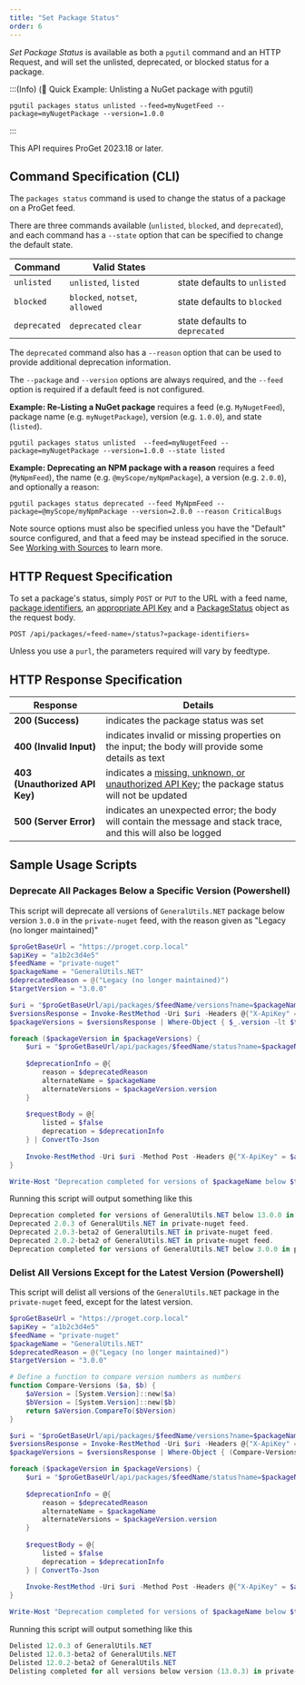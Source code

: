 ```yaml
---
title: "Set Package Status"
order: 6
---
```


*Set Package Status* is available as both a `pgutil` command and an HTTP Request, and will set the  unlisted, deprecated, or blocked status for a package. 

:::(Info) (🚀 Quick Example: Unlisting a NuGet package with pgutil)
```
pgutil packages status unlisted --feed=myNugetFeed --package=myNugetPackage --version=1.0.0
```
:::

This API requires ProGet 2023.18 or later.

## Command Specification (CLI)
The `packages status` command is used to change the status of a package on a ProGet feed. 

There are three commands available (`unlisted`, `blocked`, and `deprecated`), and each command has a `--state` option that can be specified to change the default state.

| Command | Valid States |  |
| --- | --- | --- |
| `unlisted` | `unlisted`, `listed` | state defaults to `unlisted` |
| `blocked` | `blocked`, `notset`, `allowed` | state defaults to `blocked` |
| `deprecated` | `deprecated` `clear` | state defaults to `deprecated`  |

The `deprecated` command also has a `--reason` option that can be used to provide additional deprecation information.

The `--package` and `--version` options are always required, and the `--feed` option is required if a default feed is not configured.

**Example: Re-Listing  a NuGet package** requires a feed (e.g. `MyNugetFeed`), package name (e.g. `myNugetPackage`),  version (e.g. `1.0.0`), and state (`listed`).
```
pgutil packages status unlisted  --feed=myNugetFeed --package=myNugetPackage --version=1.0.0 --state listed
```

**Example: Deprecating an NPM package with a reason** requires a feed (`MyNpmFeed`),  the name (e.g. `@myScope/myNpmPackage`), a version (e.g. `2.0.0`), and optionally a reason:
```
pgutil packages status deprecated --feed MyNpmFeed --package=@myScope/myNpmPackage --version=2.0.0 --reason CriticalBugs
```

Note source options must also be specified unless you have the "Default" source configured, and that a feed may be instead specified in the soruce. See [Working with Sources](/docs/proget/reference-api/proget-pgutil#sources) to learn more.

## HTTP Request Specification
To set a package's status, simply `POST` or `PUT` to the URL with a feed name, [package identifiers](/docs/proget/reference-api/proget-api-packages#using-multiple-parameters), an [appropriate API Key](/docs/proget/reference-api/proget-api-packages#authentication) and a [PackageStatus](/docs/proget/reference-api/proget-api-packages#package-status) object as the request body.
````
POST /api/packages/«feed-name»/status?«package-identifiers»
````
Unless you use a `purl`, the parameters required will vary by feedtype. 

## HTTP Response Specification
| Response | Details |
| --- | --- |
| **200 (Success)** | indicates the package status was set
| **400 (Invalid Input)** | indicates invalid or missing properties on the input; the body will provide some details as text
|  **403 (Unauthorized API Key)** | indicates a [missing, unknown, or unauthorized API Key](/docs/proget/reference-api/proget-api-packages#authentication); the package status will not be updated
| **500 (Server Error)** | indicates an unexpected error; the body will contain the message and stack trace, and this will also be logged

## Sample Usage Scripts

### Deprecate All Packages Below a Specific Version (Powershell)
This script will deprecate all versions of `GeneralUtils.NET` package below version `3.0.0` in the `private-nuget` feed, with the reason given as "Legacy (no longer maintained)"
```powershell
$proGetBaseUrl = "https://proget.corp.local"
$apiKey = "a1b2c3d4e5"
$feedName = "private-nuget"
$packageName = "GeneralUtils.NET"
$deprecatedReason = @("Legacy (no longer maintained)") 
$targetVersion = "3.0.0"

$uri = "$proGetBaseUrl/api/packages/$feedName/versions?name=$packageName"
$versionsResponse = Invoke-RestMethod -Uri $uri -Headers @{"X-ApiKey" = $apiKey}
$packageVersions = $versionsResponse | Where-Object { $_.version -lt $targetVersion }

foreach ($packageVersion in $packageVersions) {
    $uri = "$proGetBaseUrl/api/packages/$feedName/status?name=$packageName&version=$($packageVersion.version)"
    
    $deprecationInfo = @{
        reason = $deprecatedReason
        alternateName = $packageName
        alternateVersions = $packageVersion.version
    }
    
    $requestBody = @{
        listed = $false
        deprecation = $deprecationInfo
    } | ConvertTo-Json
    
    Invoke-RestMethod -Uri $uri -Method Post -Headers @{"X-ApiKey" = $apiKey} -Body $requestBody
}

Write-Host "Deprecation completed for versions of $packageName below $targetVersion in $feedName feed."
```

Running this script will output something like this
```powershell
Deprecation completed for versions of GeneralUtils.NET below 13.0.0 in test-feed-2 feed.
Deprecated 2.0.3 of GeneralUtils.NET in private-nuget feed.
Deprecated 2.0.3-beta2 of GeneralUtils.NET in private-nuget feed.
Deprecated 2.0.2-beta2 of GeneralUtils.NET in private-nuget feed.
Deprecation completed for versions of GeneralUtils.NET below 3.0.0 in private-nuget feed.
```
### Delist All Versions Except for the Latest Version (Powershell)
This script will delist all versions of the `GeneralUtils.NET` package in the `private-nuget` feed, except for the latest version.
```powershell
$proGetBaseUrl = "https://proget.corp.local"
$apiKey = "a1b2c3d4e5"
$feedName = "private-nuget"
$packageName = "GeneralUtils.NET"
$deprecatedReason = @("Legacy (no longer maintained)") 
$targetVersion = "3.0.0"

# Define a function to compare version numbers as numbers
function Compare-Versions ($a, $b) {
    $aVersion = [System.Version]::new($a)
    $bVersion = [System.Version]::new($b)
    return $aVersion.CompareTo($bVersion)
}

$uri = "$proGetBaseUrl/api/packages/$feedName/versions?name=$packageName"
$versionsResponse = Invoke-RestMethod -Uri $uri -Headers @{"X-ApiKey" = $apiKey}
$packageVersions = $versionsResponse | Where-Object { (Compare-Versions $_.version $targetVersion) -lt 0 }

foreach ($packageVersion in $packageVersions) {
    $uri = "$proGetBaseUrl/api/packages/$feedName/status?name=$packageName&version=$($packageVersion.version)"
    
    $deprecationInfo = @{
        reason = $deprecatedReason
        alternateName = $packageName
        alternateVersions = $packageVersion.version
    }
    
    $requestBody = @{
        listed = $false
        deprecation = $deprecationInfo
    } | ConvertTo-Json
    
    Invoke-RestMethod -Uri $uri -Method Post -Headers @{"X-ApiKey" = $apiKey} -Body $requestBody
}

Write-Host "Deprecation completed for versions of $packageName below $targetVersion in $feedName feed."
```

Running this script will output something like this
```powershell
Delisted 12.0.3 of GeneralUtils.NET
Delisted 12.0.3-beta2 of GeneralUtils.NET
Delisted 12.0.2-beta2 of GeneralUtils.NET
Delisting completed for all versions below version (13.0.3) in private-nuget.
```




